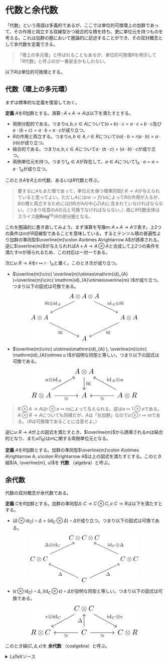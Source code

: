 
# 代数と余代数

「代数」という用語は多義的であるが、ここでは単位的可換環上の加群であって、その作用と両立する双線型かつ結合的な積を持ち、更に単位元を持つものを考える。これは加群の圏において圏論的に記述することができ、その双対概念として余代数を定義できる。

> 「環上の多元環」と呼ばれることもあるが、単位的可換環$R$を明示して「$R$代数」と呼ぶのが一番安全かもしれない。

以下$R$は単位的可換環とする。




## 代数（環上の多元環）

まずは標準的な定義を復習しておく。

__定義__ $A$を$R$加群とする。演算$\cdot\colon A\times A\rightarrow A$は以下を満たすとする。

- 両側分配的である。つまり$a, b, c\in A$について$(a+b)\cdot c=a\cdot c+b\cdot c$及び$a\cdot (b+c)=a\cdot b+a\cdot c$が成り立つ。
- $R$の作用と両立する。つまり$a, b\in A, r\in R$について$(ra)\cdot b=r(a\cdot b)=a\cdot (rb)$が成り立つ。
- 結合的である。つまり$a, b, c\in A$について$a\cdot (b\cdot c)=(a\cdot b)\cdot c$が成り立つ。
- 両側単位元を持つ。つまり$1_{A}\in A$が存在して、$a\in A$について$1_{A}\cdot a=a=a\cdot 1_{A}$が成り立つ。

このとき$A$を$R$上の代数、あるいは$R$代数と呼ぶ。

> 要するに$A$もまた環であって、単位元を保つ環準同型$f\colon R\rightarrow A$が与えられていると思ってよい。ただし$A$には$ra:=f(r)a$によって$R$の作用が入るが、$B$の積と両立するためには$f(R)$が$A$の中心$Z(A)$に含まれていなければならない。（つまり任意の$A$の元と可換でなければならない。）故に$R$代数全体はスライス圏$\mathbf{Ring}^{\mathrm{op}}/R$の部分圏となる。

これを圏論的に書き直してみよう。まず演算を写像$m\colon A\times A\rightarrow A$で表す。上2つの条件は$m$が$R$双線型であることを意味している。するとテンソル積の普遍性より加群の準同型$\overline{m}\colon A\otimes A\rightarrow A$が誘導される。逆に$\overline{m}$が与えられれば$A\times A\rightarrow A\otimes A$と合成して上2つの条件を満たす$m$が得られるため、この対応は一対一である。

次に$u\colon R\rightarrow A$を$r\mapsto r\cdot 1_{A}$と置く。このとき次が成り立つ。

- $\overline{m}\circ( \overline{m}\otimes\mathrm{id}_{A} )=\overline{m}\circ( \mathrm{id}_{A}\otimes\overline{m} )$が成り立つ。つまり以下の図式は可換である。

<p align=center><img src="pics/coalgebra_alg1.svg" height="150"></p>

- $\overline{m}\circ( u\otimes\mathrm{id}_{A} ), \overline{m}\circ( \mathrm{id}_{A}\otimes u )$が自明な同型と等しい。つまり以下の図式は可換である。

<p align=center><img src="pics/coalgebra_alg2.svg" height="100"></p>

> $R\otimes A\rightarrow A$は$r\otimes a\mapsto ra$によって与えられる。逆は$a\mapsto 1\otimes a$である。$A\otimes R\rightarrow A$についても同様だが、$A$は「左加群」なので$a\otimes r\mapsto ra$である。（$R$は可換環であることに注意せよ。）

逆に$u\colon R\rightarrow A$が上の図式を満たすとき、$\overline{m}$から誘導される$m$は結合的となり、また$u(1_{R})$は$m$に関する両側単位元となる。

__定義__ $A$を$R$加群とする。加群の準同型$\overline{m}\colon A\otimes A\rightarrow A, u\colon R\rightarrow A$は上の図式を満たすとする。このとき組$(A, \overline{m}, u)$を **代数** （algebra）と呼ぶ。




## 余代数

代数の双対概念が余代数である。

__定義__ $C$を$R$加群とする。加群の準同型$\Delta\colon C\rightarrow C\otimes C, \epsilon\colon C\rightarrow R$は以下を満たすとする。

- $(\Delta\otimes\mathrm{id}_{C})\circ\Delta=( \mathrm{id}_{C}\otimes\Delta )\circ\Delta$が成り立つ。つまり以下の図式は可換である。

<p align=center><img src="pics/coalgebra_def1.svg" height="150"></p>

- $( \epsilon\otimes\mathrm{id}_{C} )\circ\Delta, ( \mathrm{id}_{C}\otimes\epsilon )\circ\Delta$が自明な同型と等しい。つまり以下の図式は可換である。

<p align=center><img src="pics/coalgebra_def2.svg" height="100"></p>

このとき組$(C, \Delta, \epsilon)$を **余代数** （coalgebra）と呼ぶ。























<details>
<summary>LaTeXソース</summary>

```latex
% プリアンブル
\usepackage{amsmath, amssymb, mathrsfs}
\usepackage{tikz-cd}
```

```latex
% coalgebra_alg1.svg
\begin{tikzcd}[contains/.style = {phantom, "\ni", sloped}]
& A\otimes A\otimes A \arrow[ld, "\overline{m}\otimes\mathrm{id}_{A}"'] \arrow[rd, "\mathrm{id}_{A}\otimes\overline{m}"] & \\
A\otimes A \arrow[rd, "\overline{m}"'] & & A\otimes A \arrow[ld, "\overline{m}"] \\
& A &
\end{tikzcd}
```

```latex
% coalgebra_alg2.svg
\begin{tikzcd}[contains/.style = {phantom, "\ni", sloped}]
& A\otimes A \arrow[d, "\overline{m}"] & \\
R\otimes A \arrow[ru, "u\otimes\mathrm{id}_{A}"] \arrow[r, "\simeq"'] & A & A\otimes R \arrow[lu, "\mathrm{id}_{A}\otimes u"'] \arrow[l, "\simeq"]
\end{tikzcd}
```

```latex
% coalgebra_def1.svg
\begin{tikzcd}[contains/.style = {phantom, "\ni", sloped}]
& C\otimes C\otimes C & \\
C\otimes C \arrow[ru, "\Delta\otimes\mathrm{id}_{C}"] & & C\otimes C \arrow[lu, "\mathrm{id}_{C}\otimes\Delta"'] \\
& C \arrow[lu, "\Delta"] \arrow[ru, "\Delta"'] &
\end{tikzcd}
```

```latex
% coalgebra_def2.svg
\begin{tikzcd}[contains/.style = {phantom, "\ni", sloped}]
& C\otimes C \arrow[ld, "\epsilon\otimes\mathrm{id}_{C}"'] \arrow[rd, "\mathrm{id}_{C}\otimes\epsilon"] & \\
R\otimes C & C \arrow[u, "\Delta"] \arrow[l, "\simeq"] \arrow[r, "\simeq"'] & C\otimes R
\end{tikzcd}
```

</details>


